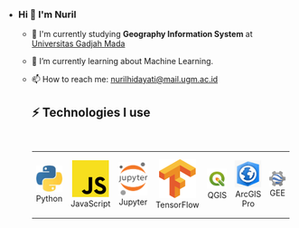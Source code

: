 - ### Hi 👋 I'm Nuril
  

  * 🔭 I'm currently studying **Geography Information System** at [Universitas Gadjah Mada](https://ugm.ac.id/)

  - 🌱 I’m currently learning about Machine Learning.
  
  - 📫 How to reach me: nurilhidayati@mail.ugm.ac.id

    ## ⚡  Technologies I use 
    
    <br>
    
    <div align="center">
        <table align="center">
            <tr>
                  <tr>
                <td align="center" width="140" height="112.43">
                    <img src="./assets/icons/python.jpeg" width="65px"/>
                    <br /> Python
                </td>
                  <td align="center" width="140" height="112.43">
                    <img src="./assets/icons/js.png" width="65px"/>
                    <br /> JavaScript
                </td>
                <td align="center" width="140" height="112.43">
                    <img src="./assets/icons/jupyter.png" width="65px"/>
                    <br /> Jupyter
                </td>
                <td align="center" width="140" height="112.43">
                    <img src="./assets/icons/tensorflow.png" width="65px"/>
                    <br /> TensorFlow
                </td>
              <td align="center" width="140" height="112.43">
                    <img src="./assets/icons/qgis.jpg" width="70px"/>
                    <br /> QGIS
                </td>
              <td align="center" width="140" height="112.43">
                    <img src="./assets/icons/arcgis pro.jpg" width="65px"/>
                    <br /> ArcGIS Pro
                </td>
              <td align="center" width="140" height="112.43">
                    <img src="./assets/icons/gee.png" width="65px"/>
                    <br /> GEE
                </td>
             </td>
            </tr>
        </table>
    </div>
    <br>

